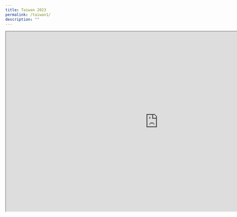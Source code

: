 ```yaml
---
title: Taiwan 2023
permalink: /taiwan1/
description: ""
---
```



<iframe allowfullscreen="true" height="569" width="960" frameborder="1" src="https://docs.google.com/presentation/d/e/2PACX-1vQIOgy_zPWe6tqQCkiMRGmAvgodSTAwazJfY7nYOkx5aPdtiImX8tysC1r0X-QL4rngtMD_t6nYbKdV/embed?start=true&amp;loop=true&amp;delayms=3000"></iframe>